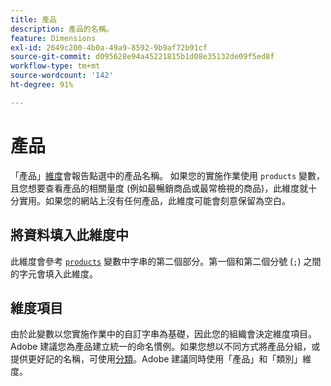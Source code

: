 ```yaml
---
title: 產品
description: 產品的名稱。
feature: Dimensions
exl-id: 2649c200-4b0a-49a9-8592-9b9af72b91cf
source-git-commit: d095628e94a45221815b1d08e35132de09f5ed8f
workflow-type: tm+mt
source-wordcount: '142'
ht-degree: 91%

---
```


# 產品

「產品」[維度](overview.md)會報告點選中的產品名稱。 如果您的實施作業使用 `products` 變數，且您想要查看產品的相關量度 (例如最暢銷商品或最常檢視的商品)，此維度就十分實用。如果您的網站上沒有任何產品，此維度可能會刻意保留為空白。

## 將資料填入此維度中

此維度會參考 [`products`](/help/implement/vars/page-vars/products.md) 變數中字串的第二個部分。第一個和第二個分號 (`;`) 之間的字元會填入此維度。

## 維度項目

由於此變數以您實施作業中的自訂字串為基礎，因此您的組織會決定維度項目。Adobe 建議您為產品建立統一的命名慣例。如果您想以不同方式將產品分組，或提供更好記的名稱，可使用[分類](../classifications/c-classifications.md)。Adobe 建議同時使用「產品」和「類別」維度。
